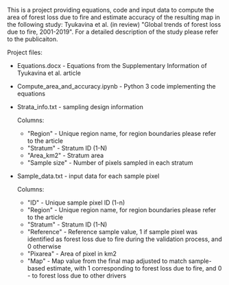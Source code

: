 This is a project providing equations, code and input data to compute the area of forest loss due to fire and estimate accuracy of the resulting map in the following study: Tyukavina et al. (in review) "Global trends of forest loss due to fire, 2001-2019". For a detailed description of the study please refer to the publicaiton.

Project files:
* Equations.docx - Equations from the Supplementary Information of Tyukavina et al. article
* Compute_area_and_accuracy.ipynb - Python 3 code implementing the equations
* Strata_info.txt - sampling design information 

   Columns: 
   * "Region" - Unique region name, for region boundaries please refer to the article
   * "Stratum" - Stratum ID (1-N)
   * "Area_km2" - Stratum area
   * "Sample size" - Number of pixels sampled in each stratum
* Sample_data.txt - input data for each sample pixel

   Columns:
   * "ID" - Unique sample pixel ID (1-n)
   * "Region" - Unique region name, for region boundaries please refer to the article
   * "Stratum" - Stratum ID (1-N)
   * "Reference" - Reference sample value, 1 if sample pixel was identified as forest loss due to fire during the validation process, and 0 otherwise
   * "Pixarea" - Area of pixel in km2
   * "Map" - Map value from the final map adjusted to match sample-based estimate, with 1 corresponding to forest loss due to fire, and 0 - to forest loss due to other drivers
